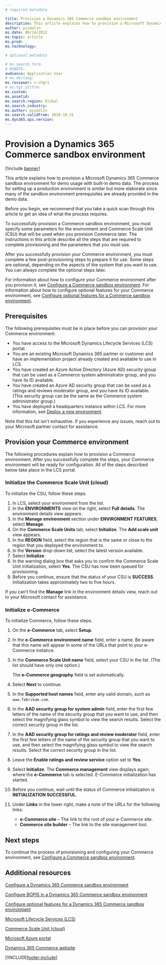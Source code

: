 ```yaml
---
# required metadata

title: Provision a Dynamics 365 Commerce sandbox environment
description: This article explains how to provision a Microsoft Dynamics 365 Commerce sandbox environment for demo or sandbox usage with built-in demo data.
author: psimolin
ms.date: 06/14/2022
ms.topic: article
ms.prod: 
ms.technology: 

# optional metadata

# ms.search.form: 
# ROBOTS: 
audience: Application User
# ms.devlang: 
ms.reviewer: v-chgri
# ms.tgt_pltfrm: 
ms.custom: 
ms.assetid: 
ms.search.region: Global
ms.search.industry: 
ms.author: psimolin
ms.search.validFrom: 2019-10-31
ms.dyn365.ops.version: 
---
```


# Provision a Dynamics 365 Commerce sandbox environment

[!include [banner](includes/banner.md)]

This article explains how to provision a Microsoft Dynamics 365 Commerce sandbox environment for demo usage with built-in demo data. The process for setting up a production environment is similar but more elaborate since many of the sandbox environment prerequisites are already provided in the demo data.

Before you begin, we recommend that you take a quick scan through this article to get an idea of what the process requires.

To successfully provision a Commerce sandbox environment, you must specify some parameters for the environment and Commerce Scale Unit (CSU) that will be used when you provision Commerce later. The instructions in this article describe all the steps that are required to complete provisioning and the parameters that you must use.

After you successfully provision your Commerce environment, you must complete a few post-provisioning steps to prepare it for use. Some steps are optional, depending on the aspects of the system that you want to use. You can always complete the optional steps later.

For information about how to configure your Commerce environment after you provision it, see [Configure a Commerce sandbox environment](cpe-post-provisioning.md). For information about how to configure optional features for your Commerce environment, see [Configure optional features for a Commerce sandbox environment](cpe-optional-features.md).

## Prerequisites

The following prerequisites must be in place before you can provision your Commerce environment:

- You have access to the Microsoft Dynamics Lifecycle Services (LCS) portal.
- You are an existing Microsoft Dynamics 365 partner or customer and have an implementation project already created and available to use in LCS.  
- You have created an Azure Active Directory (Azure AD) security group that can be used as a Commerce system administrator group, and you have its ID available.
- You have created an Azure AD security group that can be used as a ratings and reviews moderator group, and you have its ID available. (This security group can be the same as the Commerce system administrator group.)
- You have deployed a headquarters instance within LCS. For more information, see [Deploy a new environment](/dynamics365/fin-ops-core/dev-itpro/deployment/deployenvironment-newinfrastructure).

Note that this list isn't exhaustive. If you experience any issues, reach out to your Microsoft partner contact for assistance.

## Provision your Commerce environment

The following procedures explain how to provision a Commerce environment. After you successfully complete the steps, your Commerce environment will be ready for configuration. All of the steps described below take place in the LCS portal.

### Initialize the Commerce Scale Unit (cloud)

To initialize the CSU, follow these steps.

1. In LCS, select your environment from the list.
1. In the **ENVIRONMENTS** view on the right, select **Full details**. The environment details view appears.
1. In the **Manage environment** section under **ENVIRONMENT FEATURES**, select **Manage**.
1. On the **Commerce Scale Units** tab, select **Initialize**. The **Add scale unit** view appears.
1. In the **REGION** field, select the region that is the same or close to the region that you deployed the environment to.
1. In the **Version** drop-down list, select the latest version available.
1. Select **Initialize**.
1. In the warning dialog box that asks you to confirm the Commerce Scale Unit initialization, select **Yes**. The CSU has now been queued for provisioning.
1. Before you continue, ensure that the status of your CSU is **SUCCESS**. Initialization takes approximately two to five hours.

If you can't find the **Manage** link in the environment details view, reach out to your Microsoft contact for assistance.

### Initialize e-Commerce

To initialize Commerce, follow these steps.

1. On the **e-Commerce** tab, select **Setup**.
1. In the **e-Commerce environment name** field, enter a name. Be aware that this name will appear in some of the URLs that point to your e-Commerce instance.
1. In the **Commerce Scale Unit name** field, select your CSU in the list. (The list should have only one option.)

    The **e-Commerce geography** field is set automatically.

1. Select **Next** to continue.
1. In the **Supported host names** field, enter any valid domain, such as `www.fabrikam.com`.
1. In the **AAD security group for system admin** field, enter the first few letters of the name of the security group that you want to use, and then select the magnifying glass symbol to view the search results. Select the correct security group in the list.
1.	In the **AAD security group for ratings and review moderator** field, enter the first few letters of the name of the security group that you want to use, and then select the magnifying glass symbol to view the search results. Select the correct security group in the list.
1. Leave the **Enable ratings and review service** option set to **Yes**.
1. Select **Initialize**. The **Commerce management** view displays again, where the **e-Commerce** tab is selected. E-Commerce initialization has started.
1. Before you continue, wait until the status of Commerce initialization is **INITIALIZATION SUCCESSFUL**.
1. Under **Links** in the lower right, make a note of the URLs for the following links:

    * **e-Commerce site** – The link to the root of your e-Commerce site.
    * **Commerce site builder** – The link to the site management tool.

## Next steps

To continue the process of provisioning and configuring your Commerce environment, see [Configure a Commerce sandbox environment](cpe-post-provisioning.md).

## Additional resources

[Configure a Dynamics 365 Commerce sandbox environment](cpe-post-provisioning.md)

[Configure BOPIS in a Dynamics 365 Commerce sandbox environment](cpe-bopis.md)

[Configure optional features for a Dynamics 365 Commerce sandbox environment](cpe-optional-features.md)

[Microsoft Lifecycle Services (LCS)](/dynamics365/unified-operations/dev-itpro/lifecycle-services/lcs-user-guide)

[Commerce Scale Unit (cloud)](/business-applications-release-notes/october18/dynamics365-retail/retail-cloud-scale-unit)

[Microsoft Azure portal](https://azure.microsoft.com/features/azure-portal)

[Dynamics 365 Commerce website](https://aka.ms/Dynamics365CommerceWebsite)


[!INCLUDE[footer-include](../includes/footer-banner.md)]
